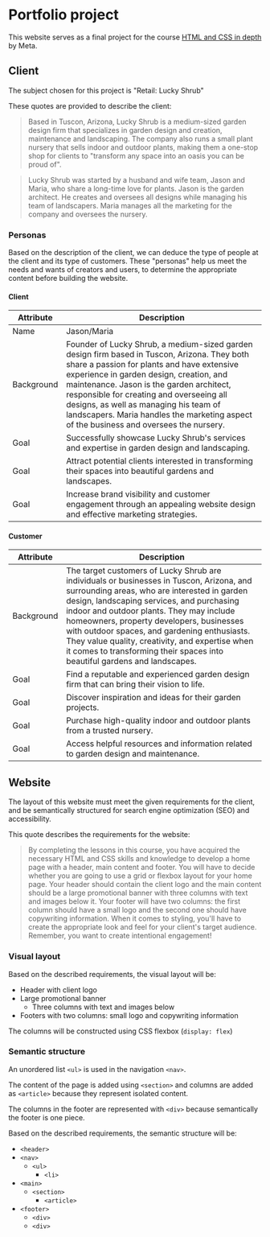 # Portfolio project

This website serves as a final project for the course [HTML and CSS in depth](https://www.coursera.org/learn/html-and-css-in-depth) by Meta.

## Client

The subject chosen for this project is "Retail: Lucky Shrub"

These quotes are provided to describe the client:

> Based in Tuscon, Arizona, Lucky Shrub is a medium-sized garden design firm that specializes in garden design and creation, maintenance and landscaping. The company also runs a small plant nursery that sells indoor and outdoor plants, making them a one-stop shop for clients to "transform any space into an oasis you can be proud of".

> Lucky Shrub was started by a husband and wife team, Jason and Maria, who share a long-time love for plants. Jason is the garden architect. He creates and oversees all designs while managing his team of landscapers. Maria manages all the marketing for the company and oversees the nursery.

### Personas

Based on the description of the client, we can deduce the type of people at the client and its type of customers. These "personas" help us meet the needs and wants of creators and users, to determine the appropriate content before building the website.

#### Client

| Attribute  | Description                                                                                                                                                                                                                                                                                                                                                                                                       |
| ---------- | ----------------------------------------------------------------------------------------------------------------------------------------------------------------------------------------------------------------------------------------------------------------------------------------------------------------------------------------------------------------------------------------------------------------- |
| Name       | Jason/Maria                                                                                                                                                                                                                                                                                                                                                                                                       |
| Background | Founder of Lucky Shrub, a medium-sized garden design firm based in Tuscon, Arizona. They both share a passion for plants and have extensive experience in garden design, creation, and maintenance. Jason is the garden architect, responsible for creating and overseeing all designs, as well as managing his team of landscapers. Maria handles the marketing aspect of the business and oversees the nursery. |
| Goal       | Successfully showcase Lucky Shrub's services and expertise in garden design and landscaping.                                                                                                                                                                                                                                                                                                                      |
| Goal       | Attract potential clients interested in transforming their spaces into beautiful gardens and landscapes.                                                                                                                                                                                                                                                                                                          |
| Goal       | Increase brand visibility and customer engagement through an appealing website design and effective marketing strategies.                                                                                                                                                                                                                                                                                         |

#### Customer

| Attribute  | Description                                                                                                                                                                                                                                                                                                                                                                                                                                                    |
| ---------- | -------------------------------------------------------------------------------------------------------------------------------------------------------------------------------------------------------------------------------------------------------------------------------------------------------------------------------------------------------------------------------------------------------------------------------------------------------------- |
| Background | The target customers of Lucky Shrub are individuals or businesses in Tuscon, Arizona, and surrounding areas, who are interested in garden design, landscaping services, and purchasing indoor and outdoor plants. They may include homeowners, property developers, businesses with outdoor spaces, and gardening enthusiasts. They value quality, creativity, and expertise when it comes to transforming their spaces into beautiful gardens and landscapes. | Sure, here's the content split into multiple markdown table rows: |
| Goal       | Find a reputable and experienced garden design firm that can bring their vision to life.                                                                                                                                                                                                                                                                                                                                                                       |
| Goal       | Discover inspiration and ideas for their garden projects.                                                                                                                                                                                                                                                                                                                                                                                                      |
| Goal       | Purchase high-quality indoor and outdoor plants from a trusted nursery.                                                                                                                                                                                                                                                                                                                                                                                        |
| Goal       | Access helpful resources and information related to garden design and maintenance.                                                                                                                                                                                                                                                                                                                                                                             |

## Website

The layout of this website must meet the given requirements for the client, and be semantically structured for search engine optimization (SEO) and accessibility.

This quote describes the requirements for the website:

> By completing the lessons in this course, you have acquired the necessary HTML and CSS skills and knowledge to develop a home page with a header, main content and footer. You will have to decide whether you are going to use a grid or flexbox layout for your home page. Your header should contain the client logo and the main content should be a large promotional banner with three columns with text and images below it. Your footer will have two columns: the first column should have a small logo and the second one should have copywriting information. When it comes to styling, you'll have to create the appropriate look and feel for your client's target audience. Remember, you want to create intentional engagement!

### Visual layout

Based on the described requirements, the visual layout will be:

- Header with client logo
- Large promotional banner
  - Three columns with text and images below
- Footers with two columns: small logo and copywriting information

The columns will be constructed using CSS flexbox (`display: flex`)

### Semantic structure

An unordered list `<ul>` is used in the navigation `<nav>`.

The content of the page is added using `<section>` and columns are added as `<article>` because they represent isolated content.

The columns in the footer are represented with `<div>` because semantically the footer is one piece.

Based on the described requirements, the semantic structure will be:

- `<header>`
- `<nav>`
  - `<ul>`
    - `<li>`
- `<main>`
  - `<section>`
    - `<article>`
- `<footer>`
  - `<div>`
  - `<div>`